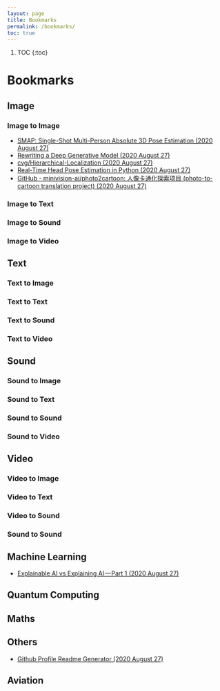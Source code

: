 ```yaml
---
layout: page
title: Bookmarks
permalink: /bookmarks/
toc: true
---
```

1. TOC
{:toc}

# Bookmarks

## Image 

### Image to Image
- [SMAP: Single-Shot Multi-Person Absolute 3D Pose Estimation (2020 August 27)](https://zju3dv.github.io/SMAP/)
- [Rewriting a Deep Generative Model (2020 August 27)](https://rewriting.csail.mit.edu/)
- [cvg/Hierarchical-Localization (2020 August 27)](https://github.com/cvg/Hierarchical-Localization)
- [Real-Time Head Pose Estimation in Python (2020 August 27)](https://towardsdatascience.com/real-time-head-pose-estimation-in-python-e52db1bc606a)
- [GitHub - minivision-ai/photo2cartoon: 人像卡通化探索项目 (photo-to-cartoon translation project) (2020 August 27)](https://github.com/minivision-ai/photo2cartoon)

### Image to Text

### Image to Sound

### Image to Video

## Text

### Text to Image

### Text to Text

### Text to Sound

### Text to Video


## Sound

### Sound to Image

### Sound to Text

### Sound to Sound

### Sound to Video


## Video

### Video to Image

### Video to Text

### Video to Sound

### Sound to Sound


## Machine Learning
- [Explainable AI vs Explaining AI — Part 1 (2020 August 27)](https://towardsdatascience.com/explainable-ai-vs-explaining-ai-part-1-d39ea5053347)


## Quantum Computing


## Maths


## Others
- [Github Profile Readme Generator (2020 August 27)](https://rahuldkjain.github.io/gh-profile-readme-generator/)


## Aviation
